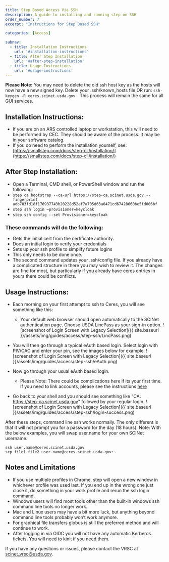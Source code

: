 ```yaml
---
title: Step Based Access Via SSH 
description: A guide to installing and running step on SSH 
order_number: 7
excerpt: "Instructions for Step Based SSH"

categories: [Access]

subnav:
  - title: Installation Instructions
    url: '#installation-instructions'
  - title: After Step Installation  
    url: '#after-step-installation' 
  - title: Usage Instructions
    url: '#usage-instructions'
---
```


**Please Note:** 
You may need to delete the old ssh host key as the hosts will now have a new signed key.
Delete your .ssh/known_hosts file OR run:
`ssh-keygen -R ceres.scinet.usda.gov 
`This process will remain the same for all GUI services.
 
## Installation Instructions:
 
- If you are on an ARS controlled laptop or workstation, this will need to be performed by CEC. They should be aware of the process. It may be in your software catalog. 
- If you do need to perform the installation yourself, see: [https://smallstep.com/docs/step-cli/installation/](https://smallstep.com/docs/step-cli/installation/)

## After Step Installation:
- Open a Terminal, CMD shell, or PowerShell window and run the following:
- `step ca bootstrap --ca-url https://step-ca.scinet.usda.gov --fingerprint adb703fd18f176937743b20228d52af7a705d63a0471cd67428660be5fd006bf `
- `step ssh login –provisioner=keycloak` 
- `step ssh config --set Provisioner=keycloak`

### These commands will do the following:
- Gets the initial cert from the certificate authority. 
- Does an initial login to verify your credentials 
- Sets up your ssh profile to simplify future logins 
- This only needs to be done once. 
- The second command updates your .ssh/config file. If you already have a complicated structure in there you may wish to review it. The changes are fine for most, but particularly if you already have ceres entries in yours there could be conflicts. 
 
## Usage Instructions:
- Each morning on your first attempt to ssh to Ceres, you will see something like this: 

	- Your default web browser should open automatically to the SCINet authentication page.  Choose USDA LincPass as your sign-in option. 
![screenshot of Login Screen with Legacy Selection]({{ site.baseurl }}/assets/img/guides/access/step-ssh/LincPass.png)

- You will then go through a typical eAuth based login. Select login with PIV/CAC and enter your pin, see the images below for example.
![screenshot of Login Screen with Legacy Selection]({{ site.baseurl }}/assets/img/guides/access/step-ssh/eAuth.png)

- Now go through your usual eAuth based login. 
	- Please Note: There could be complications here if its your first time.  If you need to link accounts, please see the instructions [here](https://scinet.usda.gov/guides/access/gui-systems)

- Go back to your shell and you should see something like "CA: https://step-ca.scinet.usda.gov" followed by your regular login.
![screenshot of Login Screen with Legacy Selection]({{ site.baseurl }}/assets/img/guides/access/step-ssh/login-success.png)

After these steps, command line ssh works normally. The only different is that it will not prompt you for a password for the day (18 hours). 
	Note: With the below examples, you will swap user.name for your own SCINet username.
```
ssh user.name@ceres.scinet.usda.gov 
scp file1 file2 user.name@ceres.scinet.usda.gov:~ 
```

## Notes and Limitations

- If you use multiple profiles in Chrome, step will open a new window in whichever profile was used last.   If you end up in the wrong one just close it, do something in your work profile and rerun the ssh login command.  
- Windows users will find most tools other than the built-in windows ssh command line tools no longer work. 
- Mac and Linux users may have a bit more luck, but anything beyond command line tools probably won’t work anymore. 
- For graphical file transfers globus is still the preferred method and will continue to work. 
- After logging in via OIDC you will not have any automatic Kerberos tickets.  You will need to kinit if you need them. 

If you have any questions or issues, please contact the VRSC at scinet_vrsc@usda.gov.
